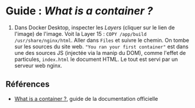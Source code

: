 # Guide : *What is a container ?*

1. Dans Docker Desktop, inspecter les *Layers* (cliquer sur le lien de l'image) de l'image. Voit la Layer 15 : `COPY /app/build /usr/share/nginx/html`. Aller dans `Files` et suivre le chemin. On tombe sur les sources du site web. `"You ran your first container"` est dans une des sources JS (injectée via la manip du DOM), comme l'effet de particules, `index.html` le document HTML. Le tout est servi par un serveur web nginx.

## Références

- [What is a container ?](https://docs.docker.com/guides/walkthroughs/what-is-a-container//), guide de la documentation officielle
